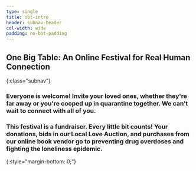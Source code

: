 ```yaml
---
type: single
title: obt-intro
header: subnav-header
col-width: wide
padding: no-bot-padding
---
```


## <span class="emphasized-header">One Big Table</span>: An Online Festival for Real Human Connection
{:class="subnav"}

### Everyone is welcome! Invite your loved ones, whether they're far away or you're cooped up in quarantine together. We can't wait to connect with all of you.

### This festival is a fundraiser. Every little bit counts! Your donations, bids in our Local Love Auction, and purchases from our online book vendor go to preventing drug overdoses and fighting the loneliness epidemic.
{:style="margin-bottom: 0;"}
